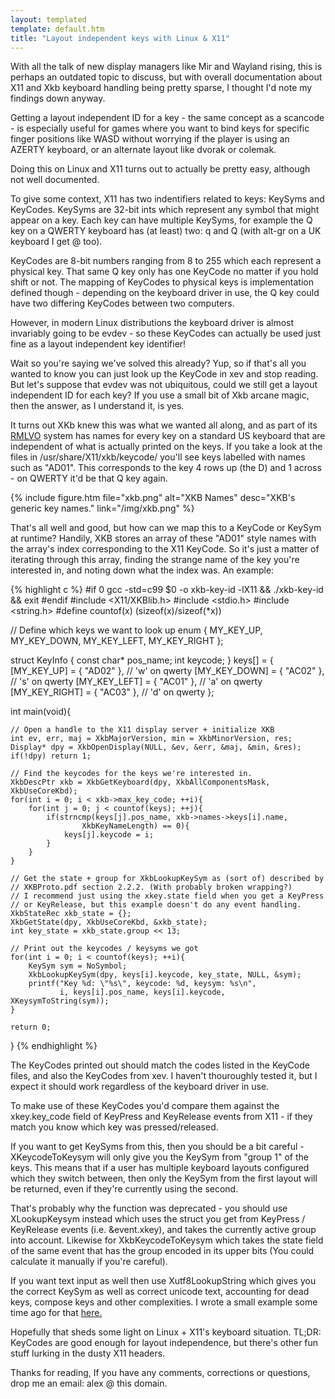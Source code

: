 ```yaml
---
layout: templated
template: default.htm
title: "Layout independent keys with Linux & X11"
---
```


With all the talk of new display managers like Mir and Wayland rising, this is
perhaps an outdated topic to discuss, but with overall documentation about
X11 and Xkb keyboard handling being pretty sparse, I thought I'd note my
findings down anyway.

Getting a layout independent ID for a key - the same concept as a scancode - is
especially useful for games where you want to bind keys for specific finger
positions like WASD without worrying if the player is using an AZERTY keyboard,
or an alternate layout like dvorak or colemak.

Doing this on Linux and X11 turns out to actually be pretty easy, although not
well documented.

To give some context, X11 has two indentifiers related to keys: KeySyms and
KeyCodes. KeySyms are 32-bit ints which represent any symbol that might appear
on a key. Each key can have multiple KeySyms, for example the Q key on a QWERTY 
keyboard has (at least) two: q and Q (with alt-gr on a UK keyboard I get @ too).

KeyCodes are 8-bit numbers ranging from 8 to 255 which each represent a
physical key. That same Q key only has one KeyCode no matter if you hold shift
or not. The mapping of KeyCodes to physical keys is implementation defined
though - depending on the keyboard driver in use, the Q key could have two
differing KeyCodes between two computers.

However, in modern Linux distributions the keyboard driver is almost invariably
going to be evdev - so these KeyCodes can actually be used just fine as a layout
independent key identifier! 

Wait so you're saying we've solved this already? Yup, so if that's all you 
wanted to know you can just look up the KeyCode in xev and stop reading.
But let's suppose that evdev was not ubiquitous, could we still get a layout
independent ID for each key? If you use a small bit of Xkb arcane magic, then
the answer, as I understand it, is yes.

It turns out XKb knew this was what we wanted all along, and as part of its
[RMLVO](https://www.x.org/wiki/guide/hutterer-kbd/#index1h3) system has names
for every key on a standard US keyboard that are independent of what is actually
printed on the keys.
If you take a look at the files in /usr/share/X11/xkb/keycode/ you'll see keys 
labelled with names such as "AD01". This corresponds to the key 4 rows up
(the D) and 1 across - on QWERTY it'd be that Q key again.

{% include figure.htm file="xkb.png" alt="XKB Names" desc="XKB's generic key names." link="/img/xkb.png" %}

That's all well and good, but how can we map this to a KeyCode or KeySym at
runtime? Handily, XKB stores an array of these "AD01" style names with the
array's index corresponding to the X11 KeyCode. So it's just a matter of
iterating through this array, finding the strange name of the key you're
interested in, and noting down what the index was. An example:

{% highlight c %}
#if 0
    gcc -std=c99 $0 -o xkb-key-id -lX11 && ./xkb-key-id && exit
#endif
#include <X11/XKBlib.h>
#include <stdio.h>
#include <string.h>
#define countof(x) (sizeof(x)/sizeof(*x))

// Define which keys we want to look up
enum { MY_KEY_UP, MY_KEY_DOWN, MY_KEY_LEFT, MY_KEY_RIGHT };

struct KeyInfo {
    const char* pos_name;
    int keycode;
} keys[] = {
    [MY_KEY_UP]    = { "AD02" }, // 'w' on qwerty
    [MY_KEY_DOWN]  = { "AC02" }, // 's' on qwerty
    [MY_KEY_LEFT]  = { "AC01" }, // 'a' on qwerty
    [MY_KEY_RIGHT] = { "AC03" }, // 'd' on qwerty
};

int main(void){

    // Open a handle to the X11 display server + initialize XKB
    int ev, err, maj = XkbMajorVersion, min = XkbMinorVersion, res;
    Display* dpy = XkbOpenDisplay(NULL, &ev, &err, &maj, &min, &res);
    if(!dpy) return 1;

    // Find the keycodes for the keys we're interested in.
    XkbDescPtr xkb = XkbGetKeyboard(dpy, XkbAllComponentsMask, XkbUseCoreKbd);
    for(int i = 0; i < xkb->max_key_code; ++i){
        for(int j = 0; j < countof(keys); ++j){
            if(strncmp(keys[j].pos_name, xkb->names->keys[i].name,
                    XkbKeyNameLength) == 0){
                keys[j].keycode = i;
            }
        }
    }

    // Get the state + group for XkbLookupKeySym as (sort of) described by
    // XKBProto.pdf section 2.2.2. (With probably broken wrapping?)
    // I recommend just using the xkey.state field when you get a KeyPress
    // or KeyRelease, but this example doesn't do any event handling.
    XkbStateRec xkb_state = {};
    XkbGetState(dpy, XkbUseCoreKbd, &xkb_state);
    int key_state = xkb_state.group << 13;

    // Print out the keycodes / keysyms we got
    for(int i = 0; i < countof(keys); ++i){
        KeySym sym = NoSymbol;
        XkbLookupKeySym(dpy, keys[i].keycode, key_state, NULL, &sym);
        printf("Key %d: \"%s\", keycode: %d, keysym: %s\n",
               i, keys[i].pos_name, keys[i].keycode, XKeysymToString(sym));
    }

    return 0;
}
{% endhighlight %}

The KeyCodes printed out should match the codes listed in the KeyCode files, and
also the KeyCodes from xev. I haven't thouroughly tested it, but I expect it 
should work regardless of the keyboard driver in use.

To make use of these KeyCodes you'd compare them against the xkey.key_code field
of KeyPress and KeyRelease events from X11 - if they match you know which key
was pressed/released.

If you want to get KeySyms from this, then you should be a bit careful -
XKeycodeToKeysym will only give you the KeySym from "group 1" of the keys. This
means that if a user has multiple keyboard layouts configured which they switch
between, then only the KeySym from the first layout will be returned, even if
they're currently using the second.

That's probably why the function was deprecated - you should use XLookupKeysym
instead which uses the struct you get from KeyPress / KeyRelease events
(i.e. &event.xkey), and takes the currently active group into account.
Likewise for XkbKeycodeToKeysym which takes the state field of the same event 
that has the group encoded in its upper bits (You could calculate it manually
if you're careful).

If you want text input as well then use Xutf8LookupString which gives you the
correct KeySym as well as correct unicode text, accounting for dead keys,
compose keys and other complexities. I wrote a small example some time ago
for that [here.](https://gist.github.com/baines/5a49f1334281b2685af5dcae81a6fa8a)

<script src="https://gist.github.com/baines/5a49f1334281b2685af5dcae81a6fa8a.js"></script>

Hopefully that sheds some light on Linux + X11's keyboard situation. TL;DR:
KeyCodes are good enough for layout independence, but there's other fun stuff
lurking in the dusty X11 headers.

Thanks for reading, If you have any comments, corrections or questions, drop me 
an email: alex @ this domain.

